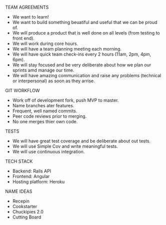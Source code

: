 TEAM AGREEMENTS
- We want to learn!
- We want to build something beuatiful and useful that we can be proud of.
- We will produce a product that is well done on all levels (from testing to front end).
- We will work during core hours.
- We will have a team planning meeting each morning.
- We will have quick team check-ins every 2 hours (11am, 2pm, 4pm, 6pm).
- We will stay focused and be very deliberate about how we plan our sprints amd manage our time.
- We will have amazing communication and raise any problems (technical or interpersonal) as soon as they arrise.

GIT WORKFLOW
- Work off of development fork, push MVP to master.
- Name branches ater features.
- Frequent, well named commits.
- Peer code reviews prior to merging.
- No one merges thier own code.

TESTS
- We will have great test coverage and be deliberate about out tests.
- We will use Simple Cov and write meaningful tests.
- We will use continuous integration.

TECH STACK
- Backend: Rails API
- Frontend: Angular
- Hosting platform: Heroku

NAME IDEAS
- Recepin
- Cookstarter
- Chuckipies 2.0
- Cutting Board